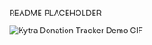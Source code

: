 README PLACEHOLDER

![Kytra Donation Tracker Demo GIF](https://drive.google.com/uc?export=view&id=1zvJCqSWhsv3jOhLb3cK3VHAcq0IIZ1cn)

![<img src="https://drive.google.com/open?id=1zvJCqSWhsv3jOhLb3cK3VHAcq0IIZ1cn" width="50%">](https://drive.google.com/open?id=1zvJCqSWhsv3jOhLb3cK3VHAcq0IIZ1cn)



